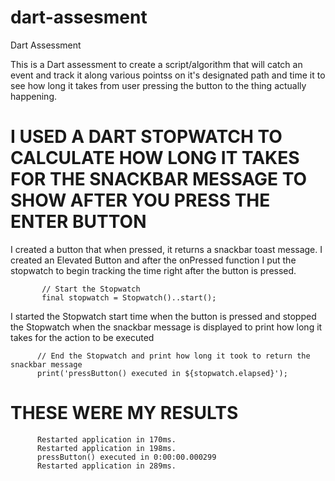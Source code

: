 # dart-assesment
Dart Assessment


This is a Dart assessment to create a script/algorithm that will catch an event and track it along various pointss on it's designated path and time it to see how long it takes from user pressing the button to the thing actually happening.

# I USED A DART STOPWATCH TO CALCULATE HOW LONG IT TAKES FOR THE SNACKBAR MESSAGE TO SHOW AFTER YOU PRESS THE ENTER BUTTON

I created a button that when pressed, it returns a snackbar toast message.
I created an Elevated Button and after the onPressed function I put the stopwatch to begin tracking the time right after the button is pressed.
          
           // Start the Stopwatch
           final stopwatch = Stopwatch()..start();
 
I started the Stopwatch start time when the button is pressed and stopped the Stopwatch when the snackbar message is displayed to print how long it takes for the action to be executed

          // End the Stopwatch and print how long it took to return the snackbar message
          print('pressButton() executed in ${stopwatch.elapsed}');
          
# THESE WERE MY RESULTS 

          Restarted application in 170ms.
          Restarted application in 198ms.
          pressButton() executed in 0:00:00.000299
          Restarted application in 289ms.
